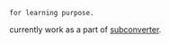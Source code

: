 ```
for learning purpose.
```
currently work as a part of [subconverter](https://github.com/tindy2013/subconverter).